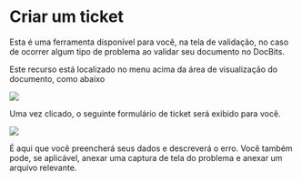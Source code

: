 # Criar um ticket

Esta é uma ferramenta disponível para você, na tela de validação, no caso de ocorrer algum tipo de problema ao validar seu documento no DocBits.

Este recurso está localizado no menu acima da área de visualização do documento, como abaixo

![](https://lh7-us.googleusercontent.com/wgH8UDoDmtxAwaFoO3NUQM9NIQyINnNenBFMe4b_mKfnx7LrJA_8dPbKLoTNvHhHNyznEyy2JDLzoOHW39n1GnTIoBIUgUTCvMVKMPGMYJrFTU6JnqFxjc67j-idDupjbGfMqEwoSgrBPt3mvor1Tds)

Uma vez clicado, o seguinte formulário de ticket será exibido para você.

![](https://lh7-us.googleusercontent.com/DxlkEirrpbtGXs8R6gHD9MtaUqd5mY9L1ya1PdGIwZIHnuoj0wflDML6ZjYzrHxqXos-0uwhMAJI69_zhO92dNWrwAmYpPwAe2C8sHvo0Tf8f8PG7SktBv4JiY6QfxxDNtO55S3xmQsze48ZophpDPc)

É aqui que você preencherá seus dados e descreverá o erro. Você também pode, se aplicável, anexar uma captura de tela do problema e anexar um arquivo relevante.
